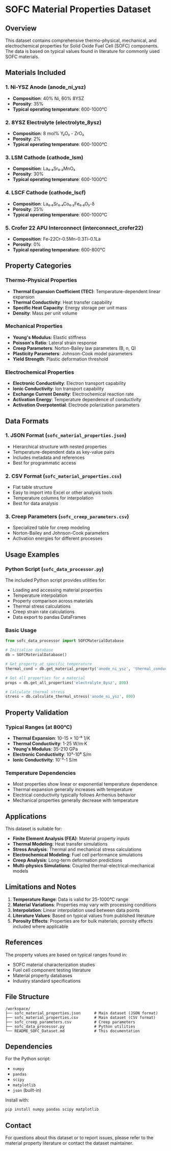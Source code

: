 # SOFC Material Properties Dataset

## Overview

This dataset contains comprehensive thermo-physical, mechanical, and electrochemical properties for Solid Oxide Fuel Cell (SOFC) components. The data is based on typical values found in literature for commonly used SOFC materials.

## Materials Included

### 1. Ni-YSZ Anode (anode_ni_ysz)
- **Composition**: 40% Ni, 60% 8YSZ
- **Porosity**: 35%
- **Typical operating temperature**: 600-1000°C

### 2. 8YSZ Electrolyte (electrolyte_8ysz)
- **Composition**: 8 mol% Y₂O₃ - ZrO₂
- **Porosity**: 2%
- **Typical operating temperature**: 600-1000°C

### 3. LSM Cathode (cathode_lsm)
- **Composition**: La₀.₈Sr₀.₂MnO₃
- **Porosity**: 30%
- **Typical operating temperature**: 600-1000°C

### 4. LSCF Cathode (cathode_lscf)
- **Composition**: La₀.₆Sr₀.₄Co₀.₂Fe₀.₈O₃-δ
- **Porosity**: 25%
- **Typical operating temperature**: 600-1000°C

### 5. Crofer 22 APU Interconnect (interconnect_crofer22)
- **Composition**: Fe-22Cr-0.5Mn-0.3Ti-0.1La
- **Porosity**: 0%
- **Typical operating temperature**: 600-800°C

## Property Categories

### Thermo-Physical Properties
- **Thermal Expansion Coefficient (TEC)**: Temperature-dependent linear expansion
- **Thermal Conductivity**: Heat transfer capability
- **Specific Heat Capacity**: Energy storage per unit mass
- **Density**: Mass per unit volume

### Mechanical Properties
- **Young's Modulus**: Elastic stiffness
- **Poisson's Ratio**: Lateral strain response
- **Creep Parameters**: Norton-Bailey law parameters (B, n, Q)
- **Plasticity Parameters**: Johnson-Cook model parameters
- **Yield Strength**: Plastic deformation threshold

### Electrochemical Properties
- **Electronic Conductivity**: Electron transport capability
- **Ionic Conductivity**: Ion transport capability
- **Exchange Current Density**: Electrochemical reaction rate
- **Activation Energy**: Temperature dependence of conductivity
- **Activation Overpotential**: Electrode polarization parameters

## Data Formats

### 1. JSON Format (`sofc_material_properties.json`)
- Hierarchical structure with nested properties
- Temperature-dependent data as key-value pairs
- Includes metadata and references
- Best for programmatic access

### 2. CSV Format (`sofc_material_properties.csv`)
- Flat table structure
- Easy to import into Excel or other analysis tools
- Temperature columns for interpolation
- Best for data analysis

### 3. Creep Parameters (`sofc_creep_parameters.csv`)
- Specialized table for creep modeling
- Norton-Bailey and Johnson-Cook parameters
- Activation energies for different processes

## Usage Examples

### Python Script (`sofc_data_processor.py`)
The included Python script provides utilities for:
- Loading and accessing material properties
- Temperature interpolation
- Property comparison across materials
- Thermal stress calculations
- Creep strain rate calculations
- Data export to pandas DataFrames

### Basic Usage
```python
from sofc_data_processor import SOFCMaterialDatabase

# Initialize database
db = SOFCMaterialDatabase()

# Get property at specific temperature
thermal_cond = db.get_material_property('anode_ni_ysz', 'thermal_conductivity', 600)

# Get all properties for a material
props = db.get_all_properties('electrolyte_8ysz', 800)

# Calculate thermal stress
stress = db.calculate_thermal_stress('anode_ni_ysz', 800)
```

## Property Validation

### Typical Ranges (at 800°C)
- **Thermal Expansion**: 10-15 × 10⁻⁶ 1/K
- **Thermal Conductivity**: 1-25 W/m·K
- **Young's Modulus**: 35-210 GPa
- **Electronic Conductivity**: 10³-10⁶ S/m
- **Ionic Conductivity**: 10⁻³-1 S/m

### Temperature Dependencies
- Most properties show linear or exponential temperature dependence
- Thermal expansion generally increases with temperature
- Electrical conductivity typically follows Arrhenius behavior
- Mechanical properties generally decrease with temperature

## Applications

This dataset is suitable for:
- **Finite Element Analysis (FEA)**: Material property inputs
- **Thermal Modeling**: Heat transfer simulations
- **Stress Analysis**: Thermal and mechanical stress calculations
- **Electrochemical Modeling**: Fuel cell performance simulations
- **Creep Analysis**: Long-term deformation predictions
- **Multi-physics Simulations**: Coupled thermal-electrical-mechanical models

## Limitations and Notes

1. **Temperature Range**: Data is valid for 25-1000°C range
2. **Material Variations**: Properties may vary with processing conditions
3. **Interpolation**: Linear interpolation used between data points
4. **Literature Values**: Based on typical values from published literature
5. **Porosity Effects**: Properties are for bulk materials; porosity effects included where applicable

## References

The property values are based on typical ranges found in:
- SOFC material characterization studies
- Fuel cell component testing literature
- Material property databases
- Industry standard specifications

## File Structure

```
/workspace/
├── sofc_material_properties.json      # Main dataset (JSON format)
├── sofc_material_properties.csv       # Main dataset (CSV format)
├── sofc_creep_parameters.csv          # Creep parameters
├── sofc_data_processor.py             # Python utilities
└── README_SOFC_Dataset.md             # This documentation
```

## Dependencies

For the Python script:
- `numpy`
- `pandas`
- `scipy`
- `matplotlib`
- `json` (built-in)

Install with:
```bash
pip install numpy pandas scipy matplotlib
```

## Contact

For questions about this dataset or to report issues, please refer to the material property literature or contact the dataset maintainer.